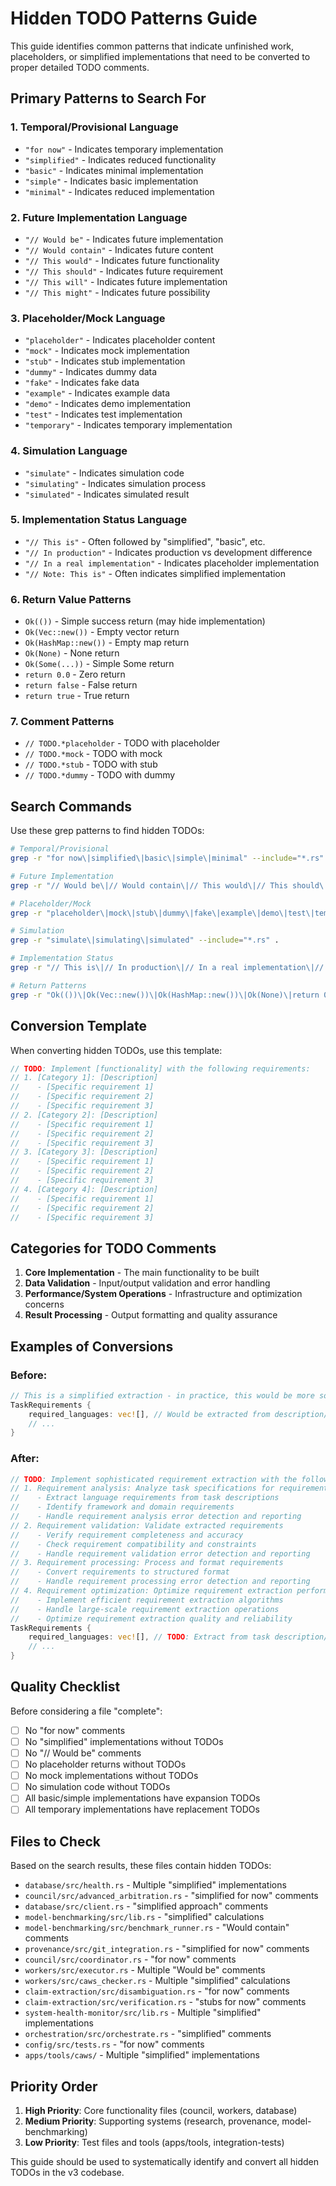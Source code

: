 # Hidden TODO Patterns Guide

This guide identifies common patterns that indicate unfinished work, placeholders, or simplified implementations that need to be converted to proper detailed TODO comments.

## Primary Patterns to Search For

### 1. **Temporal/Provisional Language**

- `"for now"` - Indicates temporary implementation
- `"simplified"` - Indicates reduced functionality
- `"basic"` - Indicates minimal implementation
- `"simple"` - Indicates basic implementation
- `"minimal"` - Indicates reduced implementation

### 2. **Future Implementation Language**

- `"// Would be"` - Indicates future implementation
- `"// Would contain"` - Indicates future content
- `"// This would"` - Indicates future functionality
- `"// This should"` - Indicates future requirement
- `"// This will"` - Indicates future implementation
- `"// This might"` - Indicates future possibility

### 3. **Placeholder/Mock Language**

- `"placeholder"` - Indicates placeholder content
- `"mock"` - Indicates mock implementation
- `"stub"` - Indicates stub implementation
- `"dummy"` - Indicates dummy data
- `"fake"` - Indicates fake data
- `"example"` - Indicates example data
- `"demo"` - Indicates demo implementation
- `"test"` - Indicates test implementation
- `"temporary"` - Indicates temporary implementation

### 4. **Simulation Language**

- `"simulate"` - Indicates simulation code
- `"simulating"` - Indicates simulation process
- `"simulated"` - Indicates simulated result

### 5. **Implementation Status Language**

- `"// This is"` - Often followed by "simplified", "basic", etc.
- `"// In production"` - Indicates production vs development difference
- `"// In a real implementation"` - Indicates placeholder implementation
- `"// Note: This is"` - Often indicates simplified implementation

### 6. **Return Value Patterns**

- `Ok(())` - Simple success return (may hide implementation)
- `Ok(Vec::new())` - Empty vector return
- `Ok(HashMap::new())` - Empty map return
- `Ok(None)` - None return
- `Ok(Some(...))` - Simple Some return
- `return 0.0` - Zero return
- `return false` - False return
- `return true` - True return

### 7. **Comment Patterns**

- `// TODO.*placeholder` - TODO with placeholder
- `// TODO.*mock` - TODO with mock
- `// TODO.*stub` - TODO with stub
- `// TODO.*dummy` - TODO with dummy

## Search Commands

Use these grep patterns to find hidden TODOs:

```bash
# Temporal/Provisional
grep -r "for now\|simplified\|basic\|simple\|minimal" --include="*.rs" .

# Future Implementation
grep -r "// Would be\|// Would contain\|// This would\|// This should\|// This will\|// This might" --include="*.rs" .

# Placeholder/Mock
grep -r "placeholder\|mock\|stub\|dummy\|fake\|example\|demo\|test\|temporary" --include="*.rs" .

# Simulation
grep -r "simulate\|simulating\|simulated" --include="*.rs" .

# Implementation Status
grep -r "// This is\|// In production\|// In a real implementation\|// Note: This is" --include="*.rs" .

# Return Patterns
grep -r "Ok(())\|Ok(Vec::new())\|Ok(HashMap::new())\|Ok(None)\|return 0\.0\|return false\|return true" --include="*.rs" .
```

## Conversion Template

When converting hidden TODOs, use this template:

```rust
// TODO: Implement [functionality] with the following requirements:
// 1. [Category 1]: [Description]
//    - [Specific requirement 1]
//    - [Specific requirement 2]
//    - [Specific requirement 3]
// 2. [Category 2]: [Description]
//    - [Specific requirement 1]
//    - [Specific requirement 2]
//    - [Specific requirement 3]
// 3. [Category 3]: [Description]
//    - [Specific requirement 1]
//    - [Specific requirement 2]
//    - [Specific requirement 3]
// 4. [Category 4]: [Description]
//    - [Specific requirement 1]
//    - [Specific requirement 2]
//    - [Specific requirement 3]
```

## Categories for TODO Comments

1. **Core Implementation** - The main functionality to be built
2. **Data Validation** - Input/output validation and error handling
3. **Performance/System Operations** - Infrastructure and optimization concerns
4. **Result Processing** - Output formatting and quality assurance

## Examples of Conversions

### Before:

```rust
// This is a simplified extraction - in practice, this would be more sophisticated
TaskRequirements {
    required_languages: vec![], // Would be extracted from description/context
    // ...
}
```

### After:

```rust
// TODO: Implement sophisticated requirement extraction with the following requirements:
// 1. Requirement analysis: Analyze task specifications for requirements
//    - Extract language requirements from task descriptions
//    - Identify framework and domain requirements
//    - Handle requirement analysis error detection and reporting
// 2. Requirement validation: Validate extracted requirements
//    - Verify requirement completeness and accuracy
//    - Check requirement compatibility and constraints
//    - Handle requirement validation error detection and reporting
// 3. Requirement processing: Process and format requirements
//    - Convert requirements to structured format
//    - Handle requirement processing error detection and reporting
// 4. Requirement optimization: Optimize requirement extraction performance
//    - Implement efficient requirement extraction algorithms
//    - Handle large-scale requirement extraction operations
//    - Optimize requirement extraction quality and reliability
TaskRequirements {
    required_languages: vec![], // TODO: Extract from task description/context
    // ...
}
```

## Quality Checklist

Before considering a file "complete":

- [ ] No "for now" comments
- [ ] No "simplified" implementations without TODOs
- [ ] No "// Would be" comments
- [ ] No placeholder returns without TODOs
- [ ] No mock implementations without TODOs
- [ ] No simulation code without TODOs
- [ ] All basic/simple implementations have expansion TODOs
- [ ] All temporary implementations have replacement TODOs

## Files to Check

Based on the search results, these files contain hidden TODOs:

- `database/src/health.rs` - Multiple "simplified" implementations
- `council/src/advanced_arbitration.rs` - "simplified for now" comments
- `database/src/client.rs` - "simplified approach" comments
- `model-benchmarking/src/lib.rs` - "simplified" calculations
- `model-benchmarking/src/benchmark_runner.rs` - "Would contain" comments
- `provenance/src/git_integration.rs` - "simplified for now" comments
- `council/src/coordinator.rs` - "for now" comments
- `workers/src/executor.rs` - Multiple "Would be" comments
- `workers/src/caws_checker.rs` - Multiple "simplified" calculations
- `claim-extraction/src/disambiguation.rs` - "for now" comments
- `claim-extraction/src/verification.rs` - "stubs for now" comments
- `system-health-monitor/src/lib.rs` - Multiple "simplified" implementations
- `orchestration/src/orchestrate.rs` - "simplified" comments
- `config/src/tests.rs` - "for now" comments
- `apps/tools/caws/` - Multiple "simplified" implementations

## Priority Order

1. **High Priority**: Core functionality files (council, workers, database)
2. **Medium Priority**: Supporting systems (research, provenance, model-benchmarking)
3. **Low Priority**: Test files and tools (apps/tools, integration-tests)

This guide should be used to systematically identify and convert all hidden TODOs in the v3 codebase.
